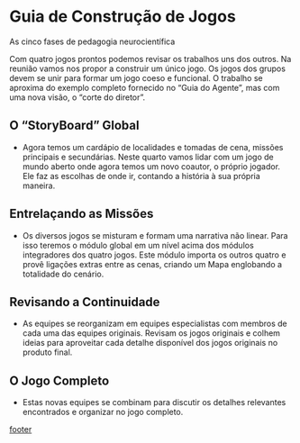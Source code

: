 
# Guia de Construção de Jogos
As cinco fases de pedagogia neurocientífica

Com quatro jogos prontos podemos revisar os trabalhos uns dos outros. Na reunião vamos nos propor a construir um único jogo. Os jogos dos grupos devem se unir para formar um jogo coeso e funcional. O trabalho se aproxima do exemplo completo fornecido no “Guia do Agente”, mas com uma nova visão, o “corte do diretor”.

## O “StoryBoard” Global
- Agora temos um cardápio de localidades e tomadas de cena, missões principais e secundárias. Neste quarto vamos lidar com um jogo de mundo aberto onde agora temos um novo coautor, o próprio jogador. Ele faz as escolhas de onde ir, contando a história à sua própria maneira.

## Entrelaçando as Missões
- Os diversos jogos se misturam e formam uma narrativa não linear. Para isso teremos o módulo global em um nível acima dos módulos integradores dos quatro jogos. Este módulo importa os outros quatro e provê ligações extras entre as cenas, criando um Mapa englobando a totalidade do cenário.

## Revisando a Continuidade
- As equipes se reorganizam em equipes especialistas com membros de cada uma das equipes originais. Revisam os jogos originais e colhem ideias para aproveitar cada detalhe disponível dos jogos originais no produto final.

## O Jogo Completo
- Estas novas equipes se combinam para discutir os detalhes relevantes encontrados e organizar no jogo completo.

[footer](footer.md ':include')